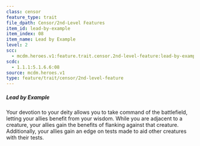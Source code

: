 ```yaml
---
class: censor
feature_type: trait
file_dpath: Censor/2nd-Level Features
item_id: lead-by-example
item_index: 08
item_name: Lead by Example
level: 2
scc:
  - mcdm.heroes.v1:feature.trait.censor.2nd-level-feature:lead-by-example
scdc:
  - 1.1.1:5.1.6.6:08
source: mcdm.heroes.v1
type: feature/trait/censor/2nd-level-feature
---
```


##### Lead by Example

Your devotion to your deity allows you to take command of the battlefield, letting your allies benefit from your wisdom. While you are adjacent to a creature, your allies gain the benefits of flanking against that creature. Additionally, your allies gain an edge on tests made to aid other creatures with their tests.
